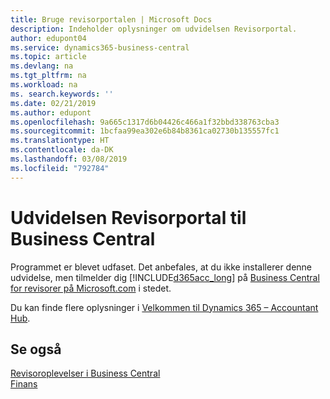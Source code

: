 ```yaml
---
title: Bruge revisorportalen | Microsoft Docs
description: Indeholder oplysninger om udvidelsen Revisorportal.
author: edupont04
ms.service: dynamics365-business-central
ms.topic: article
ms.devlang: na
ms.tgt_pltfrm: na
ms.workload: na
ms. search.keywords: ''
ms.date: 02/21/2019
ms.author: edupont
ms.openlocfilehash: 9a665c1317d6b04426c466a1f32bbd338763cba3
ms.sourcegitcommit: 1bcfaa99ea302e6b84b8361ca02730b135557fc1
ms.translationtype: HT
ms.contentlocale: da-DK
ms.lasthandoff: 03/08/2019
ms.locfileid: "792784"
---
```

# <a name="the-accountant-portal-for-business-central-extension"></a>Udvidelsen Revisorportal til Business Central
Programmet er blevet udfaset. Det anbefales, at du ikke installerer denne udvidelse, men tilmelder dig [!INCLUDE[d365acc_long](includes/d365acc_long_md.md)] på [Business Central for revisorer på Microsoft.com](https://www.microsoft.com/en-us/dynamics365/financial-insights-for-accountants) i stedet.

Du kan finde flere oplysninger i [Velkommen til Dynamics 365 – Accountant Hub](/dynamics365/accountants/index).  

## <a name="see-also"></a>Se også
[Revisoroplevelser i Business Central](finance-accounting.md)  
[Finans](finance.md)  

